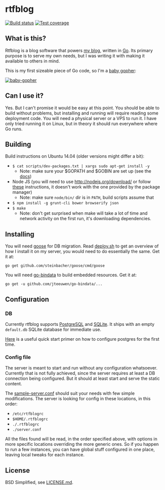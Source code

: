 # rtfblog

[![Build status][travis-image]][travis-url]
[![Test coverage][coveralls-image]][coveralls-url]

## What is this?

Rtfblog is a blog software that powers [my blog](http://blog.rtfb.lt), written
in [Go](http://golang.org). Its primary purpose is to serve my own needs, but I
was writing it with making it available to others in mind.

This is my first sizeable piece of Go code, so I'm a [baby
gopher](http://www.babygopher.org/):

[![baby-gopher][baby-gopher-image]](http://www.babygopher.org)

## Can I use it?

Yes. But I can't promise it would be easy at this point. You should be able to
build without problems, but installing and running will require reading some
deployment code. You will need a physical server or a VPS to run it. I have only
tried running it on Linux, but in theory it should run everywhere where Go runs.

## Building

Build instructions on Ubuntu 14.04 (older versions might differ a bit):

* `$ cat scripts/dev-packages.txt | xargs sudo apt-get install -y`
  * Note: make sure your $GOPATH and $GOBIN are set up (see the
    [docs](https://golang.org/cmd/go/#hdr-GOPATH_environment_variable))
* Node JS (you will need to use http://nodejs.org/download/ or follow
  [these](https://github.com/joyent/node/wiki/installing-node.js-via-package-manager)
  instructions, it doesn't work with the one provided by the package manager)
  * Note: make sure `node/bin/` dir is in `PATH`, build scripts assume that
* `$ npm install -g grunt-cli bower browserify json`
* `$ make`
  * Note: don't get surprised when make will take a lot of time and network
    activity on the first run, it's downloading dependencies.

## Installing

You will need [goose](https://github.com/steinbacher/goose) for DB migration.
Read [deploy.sh][deploy-sh-url] to get an overview of how I install it on my
server, you would need to do essentially the same. Get it at:

    go get github.com/steinbacher/goose/cmd/goose

You will need [go-bindata](https://github.com/jteeuwen/go-bindata) to build
embedded resources. Get it at:

    go get -u github.com/jteeuwen/go-bindata/...

## Configuration

### DB

Currently rtfblog supports [PostgreSQL](http://www.postgresql.org/) and
[SQLite](https://www.sqlite.org/). It ships with an empty `default.db` SQLite
database for immediate use.

[Here][postgres-config] is a useful quick start primer on how to configure
postgres for the first time.

### Config file

The server is meant to start and run without any configuration whatsoever.
Currently that is not fully achieved, since the server requires at least a DB
connection being configured. But it should at least start and serve the static
content.

The [sample-server.conf](sample-server.conf) should suit your needs with few
simple modifications. The server is looking for config in these locations, in
this order:

* `/etc/rtfblogrc`
* `$HOME/.rtfblogrc`
* `./.rtfblogrc`
* `./server.conf`

All the files found will be read, in the order specified above, with options
in more specific locations overriding the more generic ones. So if you happen to
run a few instances, you can have global stuff configured in one place, leaving
local tweaks for each instance.

## License

BSD Simplified, see [LICENSE.md](LICENSE.md).

[travis-image]: https://travis-ci.org/rtfb/rtfblog.svg?branch=master
[travis-url]: https://travis-ci.org/rtfb/rtfblog
[coveralls-image]: https://coveralls.io/repos/rtfb/rtfblog/badge.png
[coveralls-url]: https://coveralls.io/r/rtfb/rtfblog
[deploy-sh-url]: https://github.com/rtfb/blog-rtfb-lt/blob/master/scripts/deploy.sh
[baby-gopher-image]: https://raw.github.com/drnic/babygopher-site/gh-pages/images/babygopher-badge.png
[postgres-config]: http://stackoverflow.com/questions/1471571/how-to-configure-postgresql-for-the-first-time
